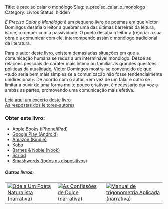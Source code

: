 Title: é preciso calar o monólogo
Slug: e_preciso_calar_o_monologo
Category: Livros
Status: hidden


*É Preciso Calar o Monólogo* é um pequeno livro de poemas em que Victor Domingos desafia o leitor a quebrar uma das últimas barreiras da leitura, isto é, a romper com a passividade. O poeta desafia o leitor a (re)criar a sua obra e a comunicar com ele, interrompendo assim o monólogo tradicional da literatura. 

Para o autor deste livro, existem demasiadas situações em que a comunicação humana se reduz a um interminável monólogo. Desde as relações pessoais de caráter mais íntimo ou familiar às grandes questões políticas da atualidade, Victor Domingos mostra-se convencido de que «tudo seria bem mais simples se a comunicação não fosse tendencialmente unidirecional». De acordo com o autor, «em vez de um falar e outro se limitar a ouvir de uma forma muito pouco criativa», é necessário dar voz a ambas as partes, promovendo uma comunicação mais efetiva. 


[Leia aqui um excerto deste livro]({filename}/artigos/2012/2012-03-09_excerto-poema-calar-o-monologo.md)  
[As respostas dos leitores-autores]({filename}/paginas/livros/respostas.md)


### Obter este livro:

- [Apple Books (iPhone/iPad)](http://itunes.apple.com/pt/book/id512480180)
- [Google Play (Android)](https://play.google.com/store/books/author?id=Victor%20Domingos)
- [Amazon (Kindle)](http://www.amazon.com/dp/B007MUXYLI)
- [Kobo](http://www.kobobooks.com/ebook/%C3%89-Preciso-Calar-o-Mon%C3%B3logo/book-pgpY2K3_-0CJVNyG4__9Qw/page1.html?s=8p6dLHok8kGzFMvJnBfeoQ&r=2)
- [Barnes & Noble (Nook)](http://www.barnesandnoble.com/w/preciso-calar-o-mon-logo-victor-domingos/1109677050?ean=2940033077991&itm=1&usri=victor+domingos)
- [Scribd](http://pt.scribd.com/book/193769201/E-Preciso-Calar-o-Monologo)
- [Smashwords (todos os dispositivos)](http://www.smashwords.com/books/view/136180#longdescr?ref=victordomingos)


<div class="related_books">
<h5 class="related_articles_header">Outros livros:</h5>
<table>
  <tr>
    <td>
      <a href="ode_a_um_poeta_naturalista.html"><img class="other_book book_cover" src="../images/capas/capa-ode-360.jpg" alt="Ode a Um Poeta Naturalista (narrativa)"></a>
    </td>
    <td>
        <a href="as_confissoes_de_dulce.html"><img class="other_book book_cover" src="../images/capas/capa-dulce-360.jpg" alt="As Confissões de Dulce (narrativa)"></a>
    </td>
    <td>
        <a href="manual_de_trigonometria_aplicada.html"><img class="other_book book_cover" src="../images/capas/capa-manual-360.jpg" alt="Manual de trigonometria Aplicada (narrativa)"></a>
    </td>
  </tr>
        
</table>
</div>
